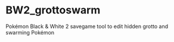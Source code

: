 # BW2_grottoswarm
Pokémon Black &amp; White 2 savegame tool to edit hidden grotto and swarming Pokémon

